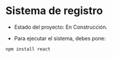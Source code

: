 <h1>Sistema de registro</h1>

- Estado del proyecto: En Construcción.

- Para ejecutar el sistema, debes pone:

```npm install react```
